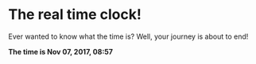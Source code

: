 # The real time clock!

Ever wanted to know what the time is? Well, your journey is about to end!

**The time is Nov 07, 2017, 08:57**